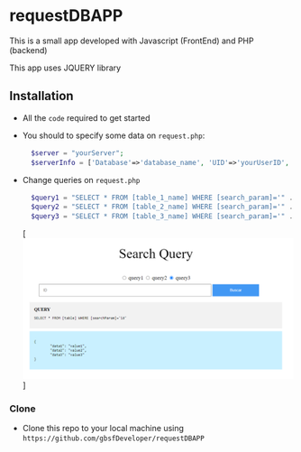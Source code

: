 # requestDBAPP

This is a small app developed with Javascript (FrontEnd) and PHP (backend)

This app uses JQUERY library

## Installation

- All the `code` required to get started
- You should to specify some data on `request.php`:
  ```PHP
    $server = "yourServer";
    $serverInfo = ['Database'=>'database_name', 'UID'=>'yourUserID', 'PWD'=>'yourPASSWORD'];
  ```
- Change queries on `request.php`
  
  ```PHP
    $query1 = "SELECT * FROM [table_1_name] WHERE [search_param]='" . $id . "'";
    $query2 = "SELECT * FROM [table_2_name] WHERE [search_param]='" . $id . "'";
    $query3 = "SELECT * FROM [table_3_name] WHERE [search_param]='" . $id . "'";
  ```
  
  
  [![Image1](https://raw.githubusercontent.com/gbsfDeveloper/requestDBAPP/master/src/querySearch.PNG?v=3&s=200)]

### Clone

- Clone this repo to your local machine using `https://github.com/gbsfDeveloper/requestDBAPP`
